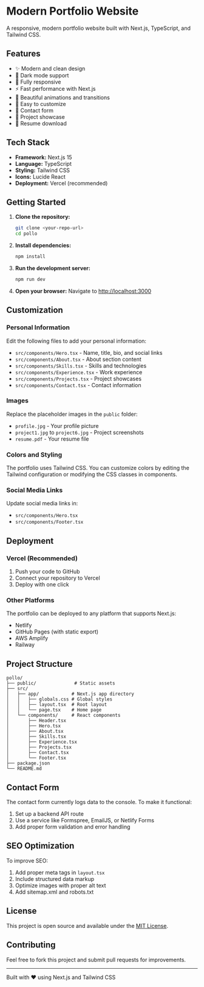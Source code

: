 # Modern Portfolio Website

A responsive, modern portfolio website built with Next.js, TypeScript, and Tailwind CSS.

## Features

- ✨ Modern and clean design
- 🌙 Dark mode support
- 📱 Fully responsive
- ⚡ Fast performance with Next.js
- 🎨 Beautiful animations and transitions
- 🔧 Easy to customize
- 📧 Contact form
- 💼 Project showcase
- 📄 Resume download

## Tech Stack

- **Framework:** Next.js 15
- **Language:** TypeScript
- **Styling:** Tailwind CSS
- **Icons:** Lucide React
- **Deployment:** Vercel (recommended)

## Getting Started

1. **Clone the repository:**
   ```bash
   git clone <your-repo-url>
   cd pollo
   ```

2. **Install dependencies:**
   ```bash
   npm install
   ```

3. **Run the development server:**
   ```bash
   npm run dev
   ```

4. **Open your browser:**
   Navigate to [http://localhost:3000](http://localhost:3000)

## Customization

### Personal Information

Edit the following files to add your personal information:

- `src/components/Hero.tsx` - Name, title, bio, and social links
- `src/components/About.tsx` - About section content
- `src/components/Skills.tsx` - Skills and technologies
- `src/components/Experience.tsx` - Work experience
- `src/components/Projects.tsx` - Project showcases
- `src/components/Contact.tsx` - Contact information

### Images

Replace the placeholder images in the `public` folder:

- `profile.jpg` - Your profile picture
- `project1.jpg` to `project6.jpg` - Project screenshots
- `resume.pdf` - Your resume file

### Colors and Styling

The portfolio uses Tailwind CSS. You can customize colors by editing the Tailwind configuration or modifying the CSS classes in components.

### Social Media Links

Update social media links in:
- `src/components/Hero.tsx`
- `src/components/Footer.tsx`

## Deployment

### Vercel (Recommended)

1. Push your code to GitHub
2. Connect your repository to Vercel
3. Deploy with one click

### Other Platforms

The portfolio can be deployed to any platform that supports Next.js:
- Netlify
- GitHub Pages (with static export)
- AWS Amplify
- Railway

## Project Structure

```
pollo/
├── public/              # Static assets
├── src/
│   ├── app/            # Next.js app directory
│   │   ├── globals.css # Global styles
│   │   ├── layout.tsx  # Root layout
│   │   └── page.tsx    # Home page
│   └── components/     # React components
│       ├── Header.tsx
│       ├── Hero.tsx
│       ├── About.tsx
│       ├── Skills.tsx
│       ├── Experience.tsx
│       ├── Projects.tsx
│       ├── Contact.tsx
│       └── Footer.tsx
├── package.json
└── README.md
```

## Contact Form

The contact form currently logs data to the console. To make it functional:

1. Set up a backend API route
2. Use a service like Formspree, EmailJS, or Netlify Forms
3. Add proper form validation and error handling

## SEO Optimization

To improve SEO:

1. Add proper meta tags in `layout.tsx`
2. Include structured data markup
3. Optimize images with proper alt text
4. Add sitemap.xml and robots.txt

## License

This project is open source and available under the [MIT License](LICENSE).

## Contributing

Feel free to fork this project and submit pull requests for improvements.

---

Built with ❤️ using Next.js and Tailwind CSS
